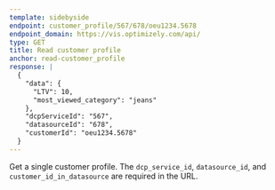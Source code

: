 ```yaml
---
template: sidebyside
endpoint: customer_profile/567/678/oeu1234.5678
endpoint_domain: https://vis.optimizely.com/api/
type: GET
title: Read customer profile
anchor: read-customer_profile
response: |
  {
    "data": {
      "LTV": 10,
      "most_viewed_category": "jeans"
    },
    "dcpServiceId": "567",
    "datasourceId": "678",
    "customerId": "oeu1234.5678"
  }
---
```


Get a single customer profile.  The `dcp_service_id`, `datasource_id`, and `customer_id_in_datasource` are required in the URL.
